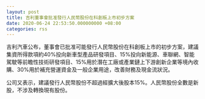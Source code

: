 ```yaml
---
layout: post
title: 吉利董事會批准發行人民幣股份在科創板上市初步方案
date: 2020-06-24 22:53:50.000000000 +08:00
categories: rss
---
```


吉利汽車公布，董事會已批准可能發行人民幣股份在科創板上市的初步方案，建議集資所得款項約40%投向新車型產品研發項目、15%投向新能源、車聯網、智能駕駛等前瞻性技術研發項目、15%用於潛在工廠或產業鏈上下游創新企業等境內收購、30%用於補充營運資金及一般企業用途，改善財務及現金流狀況。

公司又表示，建議發行人民幣股份不超過經擴大後股本15%。人民幣股份全數是新股，不涉及轉換現有股份。
